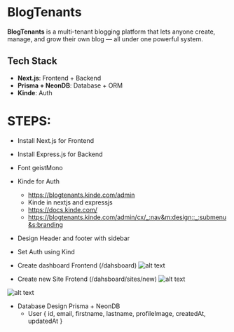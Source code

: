 # BlogTenants
**BlogTenants** is a multi-tenant blogging platform that lets anyone create, manage, and grow their own blog — all under one powerful system.


## Tech Stack
- **Next.js**: Frontend + Backend
- **Prisma + NeonDB**: Database + ORM
- **Kinde**: Auth


# STEPS: 
- Install Next.js for Frontend
- Install Express.js for Backend
- Font geistMono
- Kinde for Auth 
  - https://blogtenants.kinde.com/admin
  - Kinde in nextjs and expressjs
  - https://docs.kinde.com/
  - https://blogtenants.kinde.com/admin/cx/_:nav&m:design::_:submenu&s:branding

- Design Header and footer with sidebar

- Set Auth using Kind

- Create dashboard Frontend (/dahsboard)
![alt text](image.png)

- Create new Site Frotend (/dahsboard/sites/new)
![alt text](image-1.png)

![alt text](image-2.png)

- Database Design Prisma + NeonDB 
  - User {
    id,
    email,
    firstname,
    lastname,
    profileImage,
    createdAt,
    updatedAt
  }